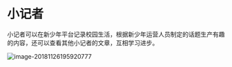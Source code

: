 # 小记者

小记者可以在新少年平台记录校园生活，根据新少年运营人员制定的话题生产有趣的内容，还可以查看其他小记者的文章，互相学习进步。

![image-20181126195920777](https://xiongjiamu.github.io/cnypa/what-can-we-do/assets/image-20181126195920777.png)